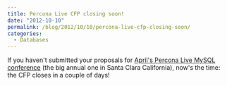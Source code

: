 ```yaml
---
title: Percona Live CFP closing soon!
date: "2012-10-10"
permalink: /blog/2012/10/10/percona-live-cfp-closing-soon/
categories:
  - Databases
---
```

If you haven't submitted your proposals for [April's Percona Live MySQL conference][1] (the big annual one in Santa Clara California), now's the time: the CFP closes in a couple of days!

 [1]: http://www.percona.com/live/mysql-conference-2013/
